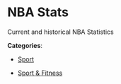 # NBA Stats

Current and historical NBA Statistics

**Categories**:

- [Sport](https://github/apis-list/apis-list#sport)

- [Sport & Fitness](https://github/apis-list/apis-list#sport-and-fitness)



